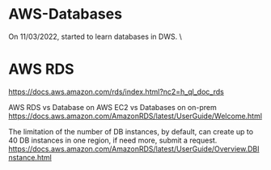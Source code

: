 # AWS-Databases

On 11/03/2022, started to learn databases in DWS. \
# AWS RDS
https://docs.aws.amazon.com/rds/index.html?nc2=h_ql_doc_rds

AWS RDS vs Database on AWS EC2 vs Databases on on-prem \
https://docs.aws.amazon.com/AmazonRDS/latest/UserGuide/Welcome.html

The limitation of the number of DB instances, by default, can create up to 40 DB instances in one region, if need more, submit a request. \
https://docs.aws.amazon.com/AmazonRDS/latest/UserGuide/Overview.DBInstance.html
